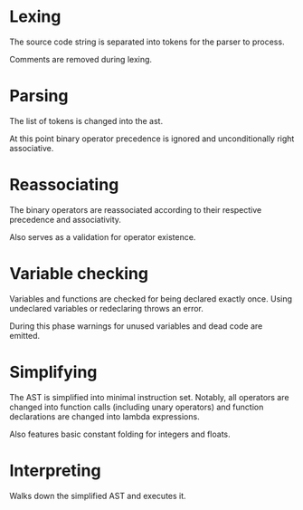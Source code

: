 # Lexing
The source code string is separated into tokens for the parser to process.

Comments are removed during lexing.

# Parsing
The list of tokens is changed into the ast.

At this point binary operator precedence is ignored and unconditionally right associative.

# Reassociating
The binary operators are reassociated according to their respective precedence and associativity.

Also serves as a validation for operator existence.

# Variable checking
Variables and functions are checked for being declared exactly once. Using undeclared variables or redeclaring throws an error.

During this phase warnings for unused variables and dead code are emitted.

# Simplifying
The AST is simplified into minimal instruction set. Notably, all operators are changed into function calls (including unary operators) and function declarations are changed into lambda expressions.

Also features basic constant folding for integers and floats.

# Interpreting
Walks down the simplified AST and executes it.

